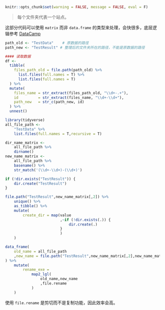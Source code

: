 
``` r
knitr::opts_chunk$set(warning = FALSE, message = FALSE, eval = F)
```

> 每个文件夹代表一个站点。

这部分代码可以使用 `matrix` 而非 `data.frame` 的类型来处理，会快很多，底层逻辑参考
[DataCamp](https://github.com/JiaxiangBU/r_code/blob/master/datacamp/ch3.md)

``` r
path_old <- "TestData"    # 原数据的路径
path_new <- "TestResult" # 整理后的文件夹所在的路径，不能是原数据的路径
```

``` r
#### 读取数据
df <- 
  tibble(
    files_path_old = file.path(path_old) %>% 
      list.files(full.names = T) %>% 
      list.files(full.names = T)
  ) %>%
  mutate(
    files_name = str_extract(files_path_old, "\\d+-.+"),
    id         = str_extract(files_name, "\\d+-\\d+"),
    path_new   = str_c(path_new, id)
  ) %>%
  unnest()
```

``` r
library(tidyverse)
all_file_path <- 
    "TestData" %>% 
    list.files(full.names = T,recursive = T)
```

``` r
dir_name_matrix <- 
    all_file_path %>% 
    dirname()
new_name_matrix <- 
    all_file_path %>% 
    basename() %>% 
    str_match('(\\d+-\\d+)-(\\d+)')
```

``` r
if (!dir.exists("TestResult")) {
    dir.create("TestResult")
}

file.path("TestResult",new_name_matrix[,2]) %>% 
    unique() %>% 
    as_tibble() %>% 
    mutate(
        create_dir = map(value
                         ,~if (!dir.exists(.)) {
                             dir.create(.)
                         }
                         )
    )

data_frame(
    old_name = all_file_path
    ,new_name = file.path("TestResult",new_name_matrix[,2],new_name_matrix[,3])
) %>% 
    mutate(
        rename_exe = 
            map2_lgl(
                old_name,new_name
                ,file.rename
            )
    )
```

使用 `file.rename` 是剪切而不是复制功能，因此效率会高。
